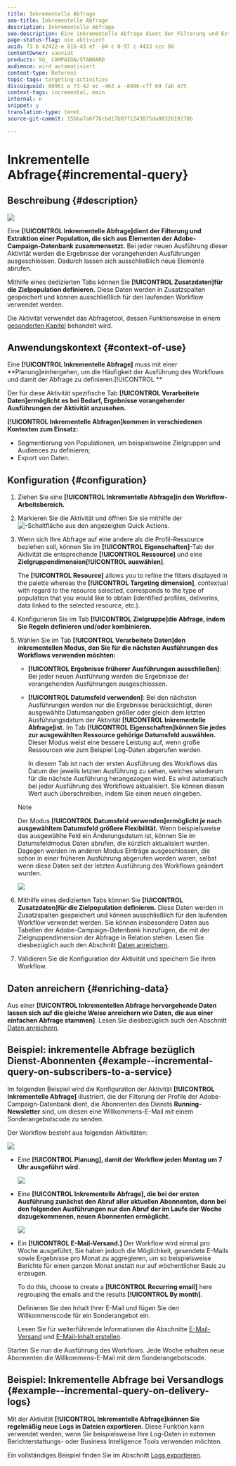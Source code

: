 ```yaml
---
title: Inkrementelle Abfrage
seo-title: Inkrementelle Abfrage
description: Inkrementelle Abfrage
seo-description: Eine inkrementelle Abfrage dient der Filterung und Extraktion einer Population, die sich aus Elementen der Adobe-Campaign-Datenbank zusammensetzt.
page-status-flag: nie aktiviert
uuid: 73 b 42422-e 815-43 ef -84 c 0-97 c 4433 ccc 98
contentOwner: sauviat
products: SG_ CAMPAIGN/STANDARD
audience: wird automatisiert
content-type: Referenz
topic-tags: targeting-activities
discoiquuid: 80961 e 73-42 ec -463 a -8496-cff 69 fab 475
context-tags: incremental, main
internal: n
snippet: y
translation-type: tm+mt
source-git-commit: 15bba7a6f76cbd17b07f1243075da0832619278b

---
```



# Inkrementelle Abfrage{#incremental-query}

## Beschreibung {#description}

![](assets/incremental.png)

Eine **[!UICONTROL Inkrementelle Abfrage]dient der Filterung und Extraktion einer Population, die sich aus Elementen der Adobe-Campaign-Datenbank zusammensetzt.** Bei jeder neuen Ausführung dieser Aktivität werden die Ergebnisse der vorangehenden Ausführungen ausgeschlossen. Dadurch lassen sich ausschließlich neue Elemente abrufen.

Mithilfe eines dedizierten Tabs können Sie **[!UICONTROL Zusatzdaten]für die Zielpopulation definieren.** Diese Daten werden in Zusatzspalten gespeichert und können ausschließlich für den laufenden Workflow verwendet werden.

Die Aktivität verwendet das Abfragetool, dessen Funktionsweise in einem [gesonderten Kapitel](../../automating/using/editing-queries.md#about-query-editor) behandelt wird.

## Anwendungskontext {#context-of-use}

Eine **[!UICONTROL Inkrementelle Abfrage]** muss mit einer **Planung]einhergehen, um die Häufigkeit der Ausführung des Workflows und damit der Abfrage zu definieren.[!UICONTROL **

Der für diese Aktivität spezifische Tab **[!UICONTROL Verarbeitete Daten]ermöglicht es bei Bedarf, Ergebnisse vorangehender Ausführungen der Aktivität anzusehen.**

**[!UICONTROL Inkrementelle Abfragen]kommen in verschiedenen Kontexten zum Einsatz:**

* Segmentierung von Populationen, um beispielsweise Zielgruppen und Audiences zu definieren;
* Export von Daten.

## Konfiguration {#configuration}

1. Ziehen Sie eine **[!UICONTROL Inkrementelle Abfrage]in den Workflow-Arbeitsbereich.**
1. Markieren Sie die Aktivität und öffnen Sie sie mithilfe der ![-Schaltfläche aus den angezeigten Quick Actions.](assets/edit_darkgrey-24px.png)
1. Wenn sich Ihre Abfrage auf eine andere als die Profil-Ressource beziehen soll, können Sie im **[!UICONTROL Eigenschaften]**-Tab der Aktivität die entsprechende **[!UICONTROL Ressource]** und eine **Zielgruppendimension[!UICONTROL auswählen]**.

   The **[!UICONTROL Resource]** allows you to refine the filters displayed in the palette whereas the **[!UICONTROL Targeting dimension]**, contextual with regard to the resource selected, corresponds to the type of population that you would like to obtain (identified profiles, deliveries, data linked to the selected resource, etc.).

1. Konfigurieren Sie im Tab **[!UICONTROL Zielgruppe]die Abfrage, indem Sie Regeln definieren und/oder kombinieren.**
1. Wählen Sie im Tab **[!UICONTROL Verarbeitete Daten]den inkrementellen Modus, den Sie für die nächsten Ausführungen des Workflows verwenden möchten:**

   * **[!UICONTROL Ergebnisse früherer Ausführungen ausschließen]**: Bei jeder neuen Ausführung werden die Ergebnisse der vorangehenden Ausführungen ausgeschlossen.
   * **[!UICONTROL Datumsfeld verwenden]**: Bei den nächsten Ausführungen werden nur die Ergebnisse berücksichtigt, deren ausgewählte Datumsangaben größer oder gleich dem letzten Ausführungsdatum der Aktivität **[!UICONTROL Inkrementelle Abfrage]ist.** Im Tab **[!UICONTROL Eigenschaften]können Sie jedes zur ausgewählten Ressource gehörige Datumsfeld auswählen.** Dieser Modus weist eine bessere Leistung auf, wenn große Ressourcen wie zum Beispiel Log-Daten abgerufen werden.

      In diesem Tab ist nach der ersten Ausführung des Workflows das Datum der jeweils letzten Ausführung zu sehen, welches wiederum für die nächste Ausführung herangezogen wird. Es wird automatisch bei jeder Ausführung des Workflows aktualisiert. Sie können diesen Wert auch überschreiben, indem Sie einen neuen eingeben.
   >[!NOTE]
   >
   >Der Modus **[!UICONTROL Datumsfeld verwenden]ermöglicht je nach ausgewähltem Datumsfeld größere Flexibilität.** Wenn beispielsweise das ausgewählte Feld ein Änderungsdatum ist, können Sie im Datumsfeldmodus Daten abrufen, die kürzlich aktualisiert wurden. Dagegen werden im anderen Modus Einträge ausgeschlossen, die schon in einer früheren Ausführung abgerufen worden waren, selbst wenn diese Daten seit der letzten Ausführung des Workflows geändert wurden.

   ![](assets/incremental_query_usedatefield.png)

1. Mithilfe eines dedizierten Tabs können Sie **[!UICONTROL Zusatzdaten]für die Zielpopulation definieren.** Diese Daten werden in Zusatzspalten gespeichert und können ausschließlich für den laufenden Workflow verwendet werden. Sie können insbesondere Daten aus Tabellen der Adobe-Campaign-Datenbank hinzufügen, die mit der Zielgruppendimension der Abfrage in Relation stehen. Lesen Sie diesbezüglich auch den Abschnitt [Daten anreichern](../../automating/using/query.md#enriching-data).
1. Validieren Sie die Konfiguration der Aktivität und speichern Sie Ihren Workflow.

## Daten anreichern {#enriching-data}

Aus einer **[!UICONTROL Inkrementellen Abfrage hervorgehende Daten lassen sich auf die gleiche Weise anreichern wie Daten, die aus einer einfachen Abfrage stammen]**. Lesen Sie diesbezüglich auch den Abschnitt [Daten anreichern](../../automating/using/query.md#enriching-data).

## Beispiel: inkrementelle Abfrage bezüglich Dienst-Abonnenten {#example--incremental-query-on-subscribers-to-a-service}

Im folgenden Beispiel wird die Konfiguration der Aktivität **[!UICONTROL Inkrementelle Abfrage]** illustriert, die der Filterung der Profile der Adobe-Campaign-Datenbank dient, die Abonnenten des Diensts **Running-Newsletter** sind, um diesen eine Willkommens-E-Mail mit einem Sonderangebotscode zu senden.

Der Workflow besteht aus folgenden Aktivitäten:

![](assets/incremental_query_example1.png)

* Eine **[!UICONTROL Planung], damit der Workflow jeden Montag um 7 Uhr ausgeführt wird.**

   ![](assets/incremental_query_example2.png)

* Eine **[!UICONTROL Inkrementelle Abfrage], die bei der ersten Ausführung zunächst den Abruf aller aktuellen Abonnenten, dann bei den folgenden Ausführungen nur den Abruf der im Laufe der Woche dazugekommenen, neuen Abonnenten ermöglicht.**

   ![](assets/incremental_query_example3.png)

* Ein **[!UICONTROL E-Mail-Versand.]** Der Workflow wird einmal pro Woche ausgeführt, Sie haben jedoch die Möglichkeit, gesendete E-Mails sowie Ergebnisse pro Monat zu aggregieren, um so beispielsweise Berichte für einen ganzen Monat anstatt nur auf wöchentlicher Basis zu erzeugen.

   To do this, choose to create a **[!UICONTROL Recurring email]** here regrouping the emails and the results **[!UICONTROL By month]**.

   Definieren Sie den Inhalt Ihrer E-Mail und fügen Sie den Willkommenscode für ein Sonderangebot ein.

   Lesen Sie für weiterführende Informationen die Abschnitte [E-Mail-Versand](../../automating/using/email-delivery.md) und [E-Mail-Inhalt erstellen](../../designing/using/about-personalization.md).

Starten Sie nun die Ausführung des Workflows. Jede Woche erhalten neue Abonnenten die Willkommens-E-Mail mit dem Sonderangebotscode.

## Beispiel: Inkrementelle Abfrage bei Versandlogs {#example--incremental-query-on-delivery-logs}

Mit der Aktivität **[!UICONTROL Inkrementelle Abfrage]können Sie regelmäßig neue Logs in Dateien exportieren.** Diese Funktion kann verwendet werden, wenn Sie beispielsweise Ihre Log-Daten in externen Berichterstattungs- oder Business Intelligence Tools verwenden möchten.

Ein vollständiges Beispiel finden Sie im Abschnitt [Logs exportieren](../../automating/using/exporting-logs.md).
